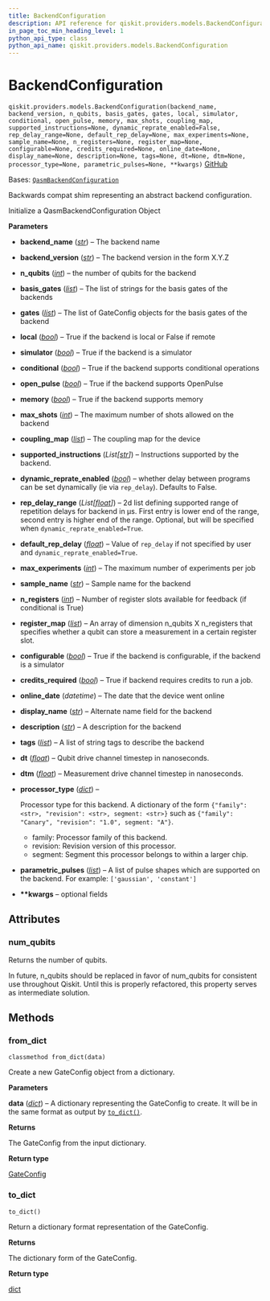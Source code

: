 ```yaml
---
title: BackendConfiguration
description: API reference for qiskit.providers.models.BackendConfiguration
in_page_toc_min_heading_level: 1
python_api_type: class
python_api_name: qiskit.providers.models.BackendConfiguration
---
```


# BackendConfiguration

<span id="qiskit.providers.models.BackendConfiguration" />

`qiskit.providers.models.BackendConfiguration(backend_name, backend_version, n_qubits, basis_gates, gates, local, simulator, conditional, open_pulse, memory, max_shots, coupling_map, supported_instructions=None, dynamic_reprate_enabled=False, rep_delay_range=None, default_rep_delay=None, max_experiments=None, sample_name=None, n_registers=None, register_map=None, configurable=None, credits_required=None, online_date=None, display_name=None, description=None, tags=None, dt=None, dtm=None, processor_type=None, parametric_pulses=None, **kwargs)` [GitHub](https://github.com/qiskit/qiskit/tree/stable/0.25/qiskit/providers/models/backendconfiguration.py "view source code")

Bases: [`QasmBackendConfiguration`](qiskit.providers.models.QasmBackendConfiguration "qiskit.providers.models.backendconfiguration.QasmBackendConfiguration")

Backwards compat shim representing an abstract backend configuration.

Initialize a QasmBackendConfiguration Object

**Parameters**

*   **backend\_name** ([*str*](https://docs.python.org/3/library/stdtypes.html#str "(in Python v3.12)")) – The backend name

*   **backend\_version** ([*str*](https://docs.python.org/3/library/stdtypes.html#str "(in Python v3.12)")) – The backend version in the form X.Y.Z

*   **n\_qubits** ([*int*](https://docs.python.org/3/library/functions.html#int "(in Python v3.12)")) – the number of qubits for the backend

*   **basis\_gates** ([*list*](https://docs.python.org/3/library/stdtypes.html#list "(in Python v3.12)")) – The list of strings for the basis gates of the backends

*   **gates** ([*list*](https://docs.python.org/3/library/stdtypes.html#list "(in Python v3.12)")) – The list of GateConfig objects for the basis gates of the backend

*   **local** ([*bool*](https://docs.python.org/3/library/functions.html#bool "(in Python v3.12)")) – True if the backend is local or False if remote

*   **simulator** ([*bool*](https://docs.python.org/3/library/functions.html#bool "(in Python v3.12)")) – True if the backend is a simulator

*   **conditional** ([*bool*](https://docs.python.org/3/library/functions.html#bool "(in Python v3.12)")) – True if the backend supports conditional operations

*   **open\_pulse** ([*bool*](https://docs.python.org/3/library/functions.html#bool "(in Python v3.12)")) – True if the backend supports OpenPulse

*   **memory** ([*bool*](https://docs.python.org/3/library/functions.html#bool "(in Python v3.12)")) – True if the backend supports memory

*   **max\_shots** ([*int*](https://docs.python.org/3/library/functions.html#int "(in Python v3.12)")) – The maximum number of shots allowed on the backend

*   **coupling\_map** ([*list*](https://docs.python.org/3/library/stdtypes.html#list "(in Python v3.12)")) – The coupling map for the device

*   **supported\_instructions** (*List\[*[*str*](https://docs.python.org/3/library/stdtypes.html#str "(in Python v3.12)")*]*) – Instructions supported by the backend.

*   **dynamic\_reprate\_enabled** ([*bool*](https://docs.python.org/3/library/functions.html#bool "(in Python v3.12)")) – whether delay between programs can be set dynamically (ie via `rep_delay`). Defaults to False.

*   **rep\_delay\_range** (*List\[*[*float*](https://docs.python.org/3/library/functions.html#float "(in Python v3.12)")*]*) – 2d list defining supported range of repetition delays for backend in μs. First entry is lower end of the range, second entry is higher end of the range. Optional, but will be specified when `dynamic_reprate_enabled=True`.

*   **default\_rep\_delay** ([*float*](https://docs.python.org/3/library/functions.html#float "(in Python v3.12)")) – Value of `rep_delay` if not specified by user and `dynamic_reprate_enabled=True`.

*   **max\_experiments** ([*int*](https://docs.python.org/3/library/functions.html#int "(in Python v3.12)")) – The maximum number of experiments per job

*   **sample\_name** ([*str*](https://docs.python.org/3/library/stdtypes.html#str "(in Python v3.12)")) – Sample name for the backend

*   **n\_registers** ([*int*](https://docs.python.org/3/library/functions.html#int "(in Python v3.12)")) – Number of register slots available for feedback (if conditional is True)

*   **register\_map** ([*list*](https://docs.python.org/3/library/stdtypes.html#list "(in Python v3.12)")) – An array of dimension n\_qubits X n\_registers that specifies whether a qubit can store a measurement in a certain register slot.

*   **configurable** ([*bool*](https://docs.python.org/3/library/functions.html#bool "(in Python v3.12)")) – True if the backend is configurable, if the backend is a simulator

*   **credits\_required** ([*bool*](https://docs.python.org/3/library/functions.html#bool "(in Python v3.12)")) – True if backend requires credits to run a job.

*   **online\_date** (*datetime*) – The date that the device went online

*   **display\_name** ([*str*](https://docs.python.org/3/library/stdtypes.html#str "(in Python v3.12)")) – Alternate name field for the backend

*   **description** ([*str*](https://docs.python.org/3/library/stdtypes.html#str "(in Python v3.12)")) – A description for the backend

*   **tags** ([*list*](https://docs.python.org/3/library/stdtypes.html#list "(in Python v3.12)")) – A list of string tags to describe the backend

*   **dt** ([*float*](https://docs.python.org/3/library/functions.html#float "(in Python v3.12)")) – Qubit drive channel timestep in nanoseconds.

*   **dtm** ([*float*](https://docs.python.org/3/library/functions.html#float "(in Python v3.12)")) – Measurement drive channel timestep in nanoseconds.

*   **processor\_type** ([*dict*](https://docs.python.org/3/library/stdtypes.html#dict "(in Python v3.12)")) –

    Processor type for this backend. A dictionary of the form `{"family": <str>, "revision": <str>, segment: <str>}` such as `{"family": "Canary", "revision": "1.0", segment: "A"}`.

    *   family: Processor family of this backend.
    *   revision: Revision version of this processor.
    *   segment: Segment this processor belongs to within a larger chip.

*   **parametric\_pulses** ([*list*](https://docs.python.org/3/library/stdtypes.html#list "(in Python v3.12)")) – A list of pulse shapes which are supported on the backend. For example: `['gaussian', 'constant']`

*   **\*\*kwargs** – optional fields

## Attributes

<span id="qiskit.providers.models.BackendConfiguration.num_qubits" />

### num\_qubits

Returns the number of qubits.

In future, n\_qubits should be replaced in favor of num\_qubits for consistent use throughout Qiskit. Until this is properly refactored, this property serves as intermediate solution.

## Methods

### from\_dict

<span id="qiskit.providers.models.BackendConfiguration.from_dict" />

`classmethod from_dict(data)`

Create a new GateConfig object from a dictionary.

**Parameters**

**data** ([*dict*](https://docs.python.org/3/library/stdtypes.html#dict "(in Python v3.12)")) – A dictionary representing the GateConfig to create. It will be in the same format as output by [`to_dict()`](#qiskit.providers.models.BackendConfiguration.to_dict "qiskit.providers.models.BackendConfiguration.to_dict").

**Returns**

The GateConfig from the input dictionary.

**Return type**

[GateConfig](qiskit.providers.models.GateConfig "qiskit.providers.models.GateConfig")

### to\_dict

<span id="qiskit.providers.models.BackendConfiguration.to_dict" />

`to_dict()`

Return a dictionary format representation of the GateConfig.

**Returns**

The dictionary form of the GateConfig.

**Return type**

[dict](https://docs.python.org/3/library/stdtypes.html#dict "(in Python v3.12)")

